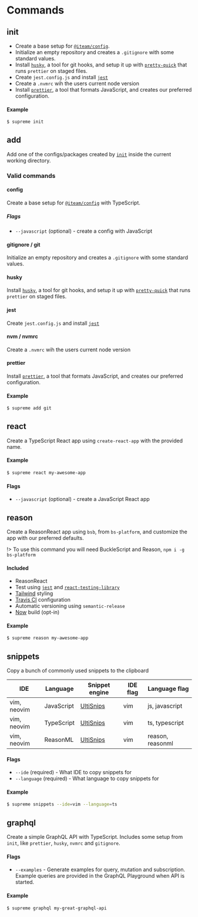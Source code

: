# Commands

## init

- Create a base setup for [`@iteam/config`](https://github.com/Iteam1337/config).
- Initialize an empty repository and creates a `.gitignore` with some standard
  values.
- Install [`husky`](https://github.com/typicode/husky), a tool for git hooks, and setup
  it up with [`pretty-quick`](https://github.com/azz/pretty-quick) that runs
  `prettier` on staged files.
- Create `jest.config.js` and install [`jest`](https://jestjs.io/)
- Create a `.nvmrc` wih the users current node version
- Install [`prettier`](https://prettier.io/), a tool that formats JavaScript, and
  creates our preferred configuration.

#### Example

```sh
$ supreme init
```

## add

Add one of the configs/packages created by [`init`](init) inside the current
working directory.

### Valid commands

#### config

Create a base setup for [`@iteam/config`](https://github.com/Iteam1337/config)
with TypeScript.

##### Flags

- `--javascript` (optional) - create a config with JavaScript

#### gitignore / git

Initialize an empty repository and creates a `.gitignore` with some standard
values.

#### husky

Install [`husky`](https://github.com/typicode/husky), a tool for git hooks, and setup
it up with [`pretty-quick`](https://github.com/azz/pretty-quick) that runs
`prettier` on staged files.

#### jest

Create `jest.config.js` and install [`jest`](https://jestjs.io/)

#### nvm / nvmrc

Create a `.nvmrc` wih the users current node version

#### prettier

Install [`prettier`](https://prettier.io/), a tool that formats JavaScript, and
creates our preferred configuration.

#### Example

```sh
$ supreme add git
```

## react

Create a TypeScript React app using `create-react-app` with the provided name.

#### Example

```sh
$ supreme react my-awesome-app
```

#### Flags

- `--javascript` (optional) - create a JavaScript React app

## reason

Create a ReasonReact app using `bsb`, from `bs-platform`, and customize the app with our preferred defaults.

!> To use this command you will need BuckleScript and Reason, `npm i -g bs-platform`

#### Included

- ReasonReact
- Test using [`jest`](https://jestjs.io/) and
  [`react-testing-library`](https://testing-library.com/docs/react-testing-library/intro)
- [Tailwind](https://travis-ci.com/) styling
- [Travis CI](https://travis-ci.com/) configuration
- Automatic versioning using `semantic-release`
- [Now](https://zeit.co/) build (opt-in)

#### Example

```sh
$ supreme reason my-awesome-app
```

## snippets

Copy a bunch of commonly used snippets to the clipboard

| IDE         | Language   | Snippet engine                                   | IDE flag | Language flag    |
| ----------- | ---------- | ------------------------------------------------ | -------- | ---------------- |
| vim, neovim | JavaScript | [UltiSnips](https://github.com/SirVer/ultisnips) | vim      | js, javascript   |
| vim, neovim | TypeScript | [UltiSnips](https://github.com/SirVer/ultisnips) | vim      | ts, typescript   |
| vim, neovim | ReasonML   | [UltiSnips](https://github.com/SirVer/ultisnips) | vim      | reason, reasonml |

#### Flags

- `--ide` (required) - What IDE to copy snippets for
- `--language` (required) - What language to copy snippets for

#### Example

```sh
$ supreme snippets --ide=vim --language=ts
```

## graphql

Create a simple GraphQL API with TypeScript. Includes some setup from `init`,
like `prettier`, `husky`, `nvmrc` and `gitignore`.

#### Flags

- `--examples` - Generate examples for query, mutation and subscription. Example queries are provided in the GraphQL Playground when API is started.

#### Example

```sh
$ supreme graphql my-great-graphql-api
```
